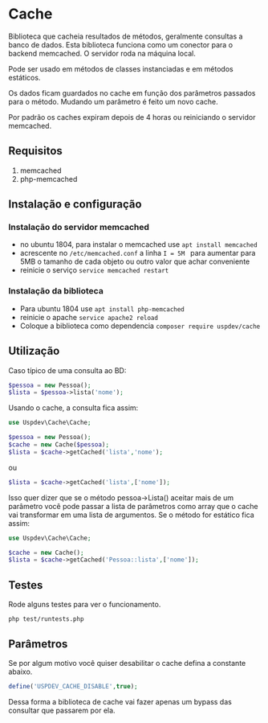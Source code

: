 # Cache
Biblioteca que cacheia resultados de métodos, geralmente consultas a banco de dados. Esta biblioteca funciona como um conector para o backend memcached. O servidor roda na máquina local.

Pode ser usado em métodos de classes instanciadas e em métodos estáticos.

Os dados ficam guardados no cache em função dos parâmetros passados para o método. Mudando um parâmetro é feito um novo cache.

Por padrão os caches expiram depois de 4 horas ou reiniciando o servidor memcached.

## Requisitos

1. memcached
2. php-memcached

## Instalação e configuração

### Instalação do servidor memcached
* no ubuntu 1804, para instalar o memcached use ```apt install memcached```
* acrescente no ```/etc/memcached.conf``` a linha ```I = 5M ``` para aumentar para 5MB o tamanho de cada objeto ou outro valor que achar conveniente
* reinicie o serviço ``` service memcached restart ```

### Instalação da biblioteca
* Para ubuntu 1804 use ``` apt install php-memcached ```
* reinicie o apache ``` service apache2 reload ```
* Coloque a biblioteca como dependencia ``` composer require uspdev/cache ```

## Utilização

Caso típico de uma consulta ao BD:

```php
$pessoa = new Pessoa();
$lista = $pessoa->lista('nome');
```

Usando o cache, a consulta fica assim:

```php
use Uspdev\Cache\Cache;

$pessoa = new Pessoa();
$cache = new Cache($pessoa);
$lista = $cache->getCached('lista','nome');
```

ou 

```php
$lista = $cache->getCached('lista',['nome']);
```

Isso quer dizer que se o método pessoa->Lista() aceitar mais de um parâmetro você pode passar a lista de parâmetros como array que o cache vai transformar em uma lista de argumentos.
Se o método for estático fica assim:

```php
use Uspdev\Cache\Cache;

$cache = new Cache();
$lista = $cache->getCached('Pessoa::lista',['nome']);
```

## Testes

Rode alguns testes para ver o funcionamento.

    php test/runtests.php

## Parâmetros

Se por algum motivo você quiser desabilitar o cache defina a constante abaixo.

```php
define('USPDEV_CACHE_DISABLE',true);
```

Dessa forma a biblioteca de cache vai fazer apenas um bypass das consultar que passarem por ela.